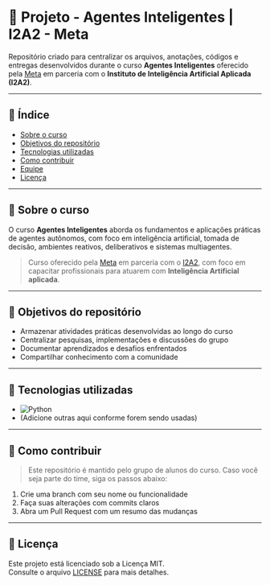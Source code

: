 # 🤖 Projeto - Agentes Inteligentes | I2A2 - Meta

Repositório criado para centralizar os arquivos, anotações, códigos e entregas desenvolvidos durante o curso **Agentes Inteligentes** oferecido pela [Meta](https://meta.com.br/curso-agentes-inteligentes-IA/) em parceria com o **Instituto de Inteligência Artificial Aplicada (I2A2)**.

---

## 🔖 Índice

- [Sobre o curso](#sobre-o-curso)
- [Objetivos do repositório](#objetivos-do-repositório)
- [Tecnologias utilizadas](#tecnologias-utilizadas)
- [Como contribuir](#como-contribuir)
- [Equipe](#equipe)
- [Licença](#licença)

---

## 📘 Sobre o curso

O curso **Agentes Inteligentes** aborda os fundamentos e aplicações práticas de agentes autônomos, com foco em inteligência artificial, tomada de decisão, ambientes reativos, deliberativos e sistemas multiagentes.

> Curso oferecido pela [Meta](https://meta.com.br) em parceria com o [I2A2](https://i2a2.org/), com foco em capacitar profissionais para atuarem com **Inteligência Artificial aplicada**.

---

## 🎯 Objetivos do repositório

- Armazenar atividades práticas desenvolvidas ao longo do curso
- Centralizar pesquisas, implementações e discussões do grupo
- Documentar aprendizados e desafios enfrentados
- Compartilhar conhecimento com a comunidade

---

## 🚀 Tecnologias utilizadas

- ![Python](https://img.shields.io/badge/Python-3776AB?style=for-the-badge&logo=python&logoColor=white)
- (Adicione outras aqui conforme forem sendo usadas)

---

## 🤝 Como contribuir

> Este repositório é mantido pelo grupo de alunos do curso. Caso você seja parte do time, siga os passos abaixo:

1. Crie uma branch com seu nome ou funcionalidade
2. Faça suas alterações com commits claros
3. Abra um Pull Request com um resumo das mudanças
   
---

## 📝 Licença

Este projeto está licenciado sob a Licença MIT.  
Consulte o arquivo [LICENSE](LICENSE) para mais detalhes.
